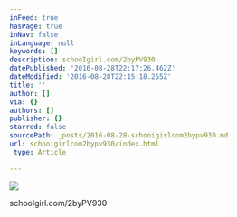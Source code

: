 ```yaml
---
inFeed: true
hasPage: true
inNav: false
inLanguage: null
keywords: []
description: schooIgirl.com/2byPV930
datePublished: '2016-08-28T22:17:26.462Z'
dateModified: '2016-08-28T22:15:18.255Z'
title: ''
author: []
via: {}
authors: []
publisher: {}
starred: false
sourcePath: _posts/2016-08-28-schooigirlcom2bypv930.md
url: schooigirlcom2bypv930/index.html
_type: Article

---
```

![](https://the-grid-user-content.s3-us-west-2.amazonaws.com/7388aa6f-bd36-4d46-941b-08db90c448e7.jpg)

schooIgirl.com/2byPV930